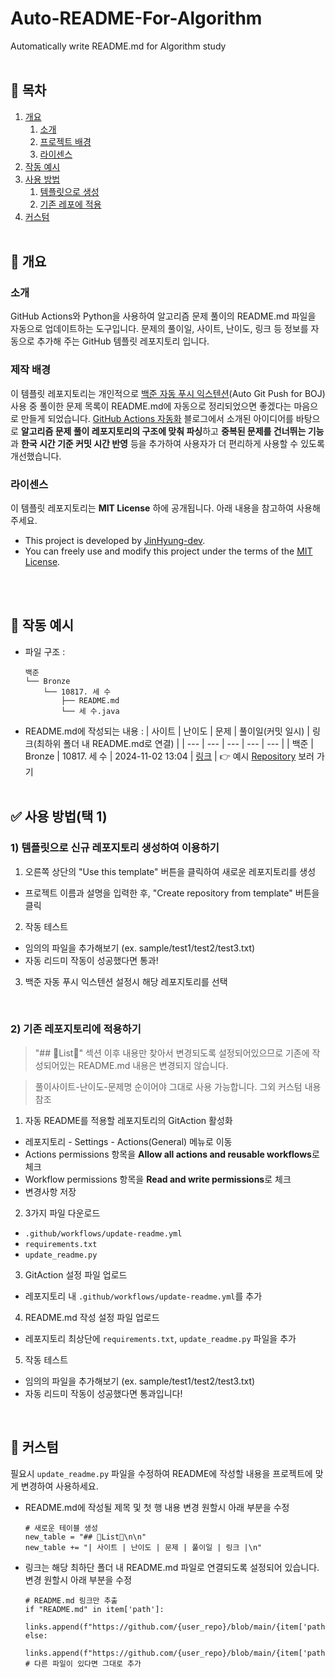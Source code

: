 # Auto-README-For-Algorithm
Automatically write README.md for Algorithm study
<br><br>

## 📔 목차
1. [개요](https://github.com/JinHyung-dev/Auto-README-For-Algorithm/edit/main/README.md#-%EA%B0%9C%EC%9A%94)
    1) [소개](https://github.com/JinHyung-dev/Auto-README-For-Algorithm/edit/main/README.md#%EC%86%8C%EA%B0%9C)
    2) [프로젝트 배경](https://github.com/JinHyung-dev/Auto-README-For-Algorithm/edit/main/README.md#%ED%94%84%EB%A1%9C%EC%A0%9D%ED%8A%B8-%EB%B0%B0%EA%B2%BD)
    3) [라이센스](https://github.com/JinHyung-dev/Auto-README-For-Algorithm/edit/main/README.md#%EB%9D%BC%EC%9D%B4%EC%84%BC%EC%8A%A4)
2. [작동 예시](https://github.com/JinHyung-dev/Auto-README-For-Algorithm/edit/main/README.md#-%EC%9E%91%EB%8F%99-%EC%98%88%EC%8B%9C)
3. [사용 방법](https://github.com/JinHyung-dev/Auto-README-For-Algorithm/edit/main/README.md#-%EC%82%AC%EC%9A%A9-%EB%B0%A9%EB%B2%95%ED%83%9D-1)
    1) [템플릿으로 생성](https://github.com/JinHyung-dev/Auto-README-For-Algorithm/edit/main/README.md#1-%ED%85%9C%ED%94%8C%EB%A6%BF%EC%9C%BC%EB%A1%9C-%EC%8B%A0%EA%B7%9C-%EB%A0%88%ED%8F%AC%EC%A7%80%ED%86%A0%EB%A6%AC-%EC%83%9D%EC%84%B1%ED%95%98%EC%97%AC-%EC%9D%B4%EC%9A%A9%ED%95%98%EA%B8%B0)
    2) [기존 레포에 적용](https://github.com/JinHyung-dev/Auto-README-For-Algorithm/edit/main/README.md#2-%EA%B8%B0%EC%A1%B4-%EB%A0%88%ED%8F%AC%EC%A7%80%ED%86%A0%EB%A6%AC%EC%97%90-%EC%A0%81%EC%9A%A9%ED%95%98%EA%B8%B0)
4. [커스텀](https://github.com/JinHyung-dev/Auto-README-For-Algorithm/edit/main/README.md#-%EC%BB%A4%EC%8A%A4%ED%85%80)
<br><br>

## 📌 개요
### 소개
GitHub Actions와 Python을 사용하여 알고리즘 문제 풀이의 README.md 파일을 자동으로 업데이트하는 도구입니다. 문제의 풀이일, 사이트, 난이도, 링크 등 정보를 자동으로 추가해 주는 GitHub 템플릿 레포지토리 입니다.

### 제작 배경
이 템플릿 레포지토리는 개인적으로 [백준 자동 푸시 익스텐션](https://github.com/BaekjoonHub/BaekjoonHub)(Auto Git Push for BOJ) 사용 중 풀이한 문제 목록이 README.md에 자동으로 정리되었으면 좋겠다는 마음으로 만들게 되었습니다.
[GitHub Actions 자동화](https://kimgabe.github.io/personal_study/git/githubaction_auto_readme/) 블로그에서 소개된 아이디어를 바탕으로 **알고리즘 문제 풀이 레포지토리의 구조에 맞춰 파싱**하고 **중복된 문제를 건너뛰는 기능**과 **한국 시간 기준 커밋 시간 반영** 등을 추가하여 사용자가 더 편리하게 사용할 수 있도록 개선했습니다.

### 라이센스
이 템플릿 레포지토리는 **MIT License** 하에 공개됩니다. 아래 내용을 참고하여 사용해 주세요.
- This project is developed by [JinHyung-dev](https://github.com/JinHyung-dev).
- You can freely use and modify this project under the terms of the [MIT License](https://github.com/JinHyung-dev/Auto-README-For-Algorithm/blob/main/LICENSE).

<br><br>

## 💬 작동 예시
* 파일 구조 :
  ```
  백준
  └── Bronze
      └── 10817. 세 수
          ├── README.md
          └── 세 수.java
  ```
* README.md에 작성되는 내용 :
  | 사이트 | 난이도 | 문제 | 풀이일(커밋 일시) | 링크(최하위 폴더 내 README.md로 연결) |
  | --- | --- | --- | --- | --- |
  | 백준 | Bronze | 10817. 세 수 | 2024-11-02 13:04 | [링크](https://github.com/JinHyung-dev/Algorithm/blob/main/백준/Bronze/10817. 세 수/README.md) |
👉 예시 [Repository](https://github.com/JinHyung-dev/Algorithm/blob/main/README.md) 보러 가기
<br><br>

## ✅ 사용 방법(택 1)
### 1) 템플릿으로 신규 레포지토리 생성하여 이용하기
1. 오른쪽 상단의 "Use this template" 버튼을 클릭하여 새로운 레포지토리를 생성
  - 프로젝트 이름과 설명을 입력한 후, "Create repository from template" 버튼을 클릭
2. 작동 테스트
  - 임의의 파일을 추가해보기 (ex. sample/test1/test2/test3.txt)
  - 자동 리드미 작동이 성공했다면 통과!
3. 백준 자동 푸시 익스텐션 설정시 해당 레포지토리를 선택
<br>

### 2) 기존 레포지토리에 적용하기
> "## 📑List📑" 섹션 이후 내용만 찾아서 변경되도록 설정되어있으므로 기존에 작성되어있는 README.md 내용은 변경되지 않습니다.

> 풀이사이트-난이도-문제명 순이어야 그대로 사용 가능합니다. 그외 커스텀 내용 참조
1. 자동 README를 적용할 레포지토리의 GitAction 활성화
  - 레포지토리 - Settings - Actions(General) 메뉴로 이동
  - Actions permissions 항목을 **Allow all actions and reusable workflows**로 체크
  - Workflow permissions 항목을 **Read and write permissions**로 체크
  - 변경사항 저장
2. 3가지 파일 다운로드
  - `.github/workflows/update-readme.yml`
  - `requirements.txt`
  - `update_readme.py`
3. GitAction 설정 파일 업로드
  - 레포지토리 내 `.github/workflows/update-readme.yml`를 추가
4. README.md 작성 설정 파일 업로드
  - 레포지토리 최상단에 `requirements.txt`, `update_readme.py` 파일을 추가
5. 작동 테스트
  - 임의의 파일을 추가해보기 (ex. sample/test1/test2/test3.txt)
  - 자동 리드미 작동이 성공했다면 통과입니다!
<br>

## 📍 커스텀
필요시 `update_readme.py` 파일을 수정하여 README에 작성할 내용을 프로젝트에 맞게 변경하여 사용하세요.
- README.md에 작성될 제목 및 첫 행 내용 변경 원할시 아래 부분을 수정
    ```
    # 새로운 테이블 생성
    new_table = "## 📑List📑\n\n"
    new_table += "| 사이트 | 난이도 | 문제 | 풀이일 | 링크 |\n"
    ```
- 링크는 해당 최하단 폴더 내 README.md 파일로 연결되도록 설정되어 있습니다. 변경 원할시 아래 부분을 수정
    ```
    # README.md 링크만 추출
    if "README.md" in item['path']:
        links.append(f"https://github.com/{user_repo}/blob/main/{item['path']}")
    else:
        links.append(f"https://github.com/{user_repo}/blob/main/{item['path']}")  # 다른 파일이 있다면 그대로 추가
    ```
